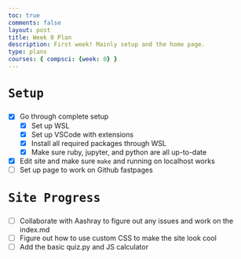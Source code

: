 ```yaml
---
toc: true
comments: false
layout: post
title: Week 0 Plan 
description: First week! Mainly setup and the home page.
type: plans
courses: { compsci: {week: 0} }
---
```


<style>
h3::before {  
  transform: scaleX(0);
  transform-origin: bottom right;
}

h3:hover::before {
  transform: scaleX(1);
  transform-origin: bottom left;
}

h3::before {
  content: " ";
  display: block;
  position: absolute;
  top: 0; right: 0; bottom: 0; left: 0;
  inset: 0 0 0 0;
  background: rgb(0, 0, 0);
  z-index: -1;
  transition: transform .3s ease;
}

h3 {
  position: relative;
  color: #rgb(250,0,0);
  font-size: 1.5rem;
  font-family: Monospace;
}
</style>




### Setup
- [x] Go through complete setup
    - [x] Set up WSL
    - [x] Set up VSCode with extensions
    - [x] Install all required packages through WSL
    - [x] Make sure ruby, jupyter, and python are all up-to-date
- [x] Edit site and make sure `make` and running on localhost works
- [ ] Set up page to work on Github fastpages

### Site Progress
- [ ] Collaborate with Aashray to figure out any issues and work on the index.md
- [ ] Figure out how to use custom CSS to make the site look cool
- [ ] Add the basic quiz.py and JS calculator